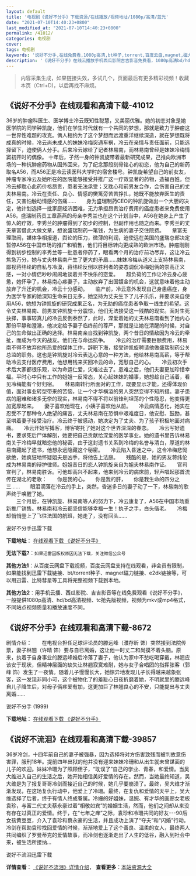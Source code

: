 ```yaml
---
layout: default
title: '电视剧《说好不分手》下载资源/在线播放/视频地址/1080p/高清/蓝光'
date: "2021-07-10T14:40:23+0800"
last_modified_at: "2021-07-10T14:40:23+0800"
permalink: /41012/
categories: 电视剧
cover:
tags: 电视剧
keywords: '说好不分手,在线免费看,1080p高清,bt种子,torrent,百度云盘,magnet,磁力链,迅雷下载资源'
description: '《说好不分手》在线云播放手机西瓜影院吉吉影音免费看，1080p高清bd/hd未删减完整版和tc抢先枪版，mkv/mp4格式，附带bt/torrent种子、magnet/磁力链、百度云盘、网盘资源迅雷下载链接'
---
```


>内容采集生成，如果链接失效，多试几个，页面最后有更多精彩视频！收藏本页（Ctrl+D)，以后再找不麻烦。


## 《说好不分手》在线观看和高清下载-41012

36岁的肿瘤科医生、医学博士冷云既知性聪慧，又美丽优雅。她的初恋对象是她医学院的同学钟凯旋，他们在学生时代就有一个共同的梦想，那就是致力于肿瘤这一世界性难题的攻克。俩人相约为了这个梦想而远渡重洋继续深造，就在梦想既将成真的时候，冷云尚未成人的妹妹冷梅突遇车祸，冷云在亲情与责任面前，只能选择留下，迫使俩人分手。后来冷云嫁给了记者林易南，而林易南曾经是妹妹冷梅情窦初开时的偶像。 十年后，孑然一身的钟凯旋带着最新研究成果，己推向欧洲市场的一种抗肿瘤药物从国外回来，为了纪念那段刻骨铭心的初恋，他为自己的新药取名A56，而A56正是冷云读医科大学时的宿舍楼号。钟凯旋希望自己的前女友，肿瘤专家冷云及她所在的医院能够接受并推广这一疗效显著的药物，造福百姓。但冷云却耽心此药价格昂贵，患者无法承受；又耽心和前男友合作，会伤害自己的丈夫林易南。冷云在责任、良心、情感的樊篱旁苦苦挣扎，她既不能放弃医生的责任，又害怕触动情感的伤痛……　　身为盛瑞制药CEO的钟凯旋做出一个大胆的决定，他计划选择一批家庭经济困难，无力承担昂贵治疗费用的癌症患者来免费使用A56。盛瑞制药员工章燕燕的母亲李秀兰也在这个计划当中，A56在她身上产生了惊人的疗效，李秀兰的肿瘤得到了初步的控制，但副作用也随之而来。李秀兰的丈夫章富借此大做文章，想讹盛瑞制药一笔钱，为生病的妻子交住院费。</div>　　章富无理取闹，媒体争相报道，舆论的压力，微薄的利润，迫使远在美国的盛瑞总部决定暂停A56在中国市场的推广和销售，他们将目标转向更成熟的欧洲市场。肿瘤刚刚得到初步控制的李秀兰等一批患者停药了，眼看两个月的治疗前功尽弃，这让冷云焦急万分，她与丈夫林易南产生了更大的矛盾&hellip;…妹妹冷梅从道义上支持林易南，鄙视蒋纬纶的自私与冷漠，蒋纬纶反倒以胜利者的姿态调侃冷梅姐俩的崇高正义感，一对小情侣吵吵闹闹地谈着并不快乐的恋爱。</div>　　超负荷的工作让冷云身心疲惫，她怀孕了，林易南心疼妻子，主动放弃了出国镀金的机会，这就意味着他主动放弃了升迁的机会，冷云十分感动。</div>　　临产前，冷云意外发现自己身患癌症，身为医学专家的她深知生命来日无多，她坚持为丈夫生下了儿子乐乐，并要求亲自使用A56，她想为钟凯旋的研究成果正名，为无助的癌症患者争取一线生的希望。这令丈夫林易南、前男友钟凯旋十分震惊，他们无法接受这一残酷的现实。面对生死抉择，事事较真儿的冷云反倒泰然了，此时，深爱着她的丈夫林易南看到了她内心那份平静和澄澈，他决定给予妻子临终前的尊严，那就是让她在清醒的时候，对自己的生命做出正确的选择。林易南亲自找到钟凯旋，两个昔日的情敌因为冷云的牵扯，而成为今天的战友。他们在与命运抗争。</div>　　冷云的治疗需要巨额费用，林易南不得不放弃他所热爱的媒体工作，辞职下海，接受钟凯旋聘请他做盛瑞制药公关总监的职务。这也是钟凯旋对冷云表达心意的一种方法，他给林易南高薪，等于帮助冷云支付医疗费用，他想用钱来买回冷云的命，宽慰自己的心。</div>　　冷云初次手术后大家都很乐观，以为命运仁爱，灾难过去了。患难之后，他们夫妻更加珍惜幸福。平时心中只有工作的姐姐一反常态，关心起妹妹的婚事，她想趁自己活着，看见冷梅能有个好归宿。</div>　　林易南转行所面对的工作，既要显示才能，还得体现价值，面对事业转型带来的苦恼，让一个才华横溢的男人突然变得不知所措。妻子患病的磨难和诸多无奈的现实，林易南不得不将以前锋利坦荡的个性隐忍，他变得更加宽厚起来。</div>　　妻子喜欢他现在，小姨子喜欢他从前。</div>　　冷云病情恶化，她实在忍受不了那种令人绝望的痛苦，丈夫林易南在恐惧中艰难度日，他安慰、鼓励，甚至哄着妻子接受治疗。冷云终于被感动，她决定为了丈夫、为了孩子积极地面对病痛。</div>　　冷云开始写搏客，博客寄托了她对这个世界深深的眷恋。</div>　　冷云写好遗书，要求死后尸体解剖，她要把自己贡献给深爱的医学事业。她的遗书里告诉林易南关于冷梅早就暗恋他的秘密，由于这封遗书关系到冷梅的名誉与清白，厚道的林易南藏起了遗书，他想永远隐藏这个秘密。</div>　　冷云陷入昏迷之中，这令冷梅悲恸欲绝，她疯狂地怀疑姐夫是凶手，将他告上法庭。</div>　　残酷的是，她的男友蒋纬伦成为林易南的辩护律师。姐姐昔日的恋人钟凯旋亲自为姐夫林易南作证。</div>　　官司宣判了，林易南胜诉。可他却高兴不起来，他来到冷云的病床前，轻声唱起那首流传在湖北的老歌：</div>　　你是我的心，　　你是我的肝，　　你是我生命的四分之三……　　眼泪滴落在冷云的手上，突然，昏迷多日的妻子动了一下，林易南的歌声终于唤醒了她。<br />　　三个月后，在钟凯旋、林易南等人的努力下，冷云康复了，A56在中国市场重新推广销售。林易南和冷云都坚信能够幸福一生！执子之手，白头偕老。</div>　　冷梅却悄悄登上了飞往法国的航班，她走了，没有回头……


说好不分手迅雷下载

**下载地址**： [在线观看下载 《说好不分手》](https://www.993dy.com//vod-detail-id-11308.html) 


**无法下载?**：`如果迅雷因版权原因无法下载，关注微信公众号 `

**其他方法1**：从百度云网盘下载视频，百度云网盘支持在线观看，非会员有限制，如果能找到迅雷下载链接、bt/torrent种子、magnet磁力链接、e2dk链接等，可以用迅雷、比特彗星等工具将完整视频下载到本地。

**其他方法2**：用手机云播、西瓜影院、吉吉影音等在线免费观看《说好不分手》，一般提供1080p高清、hd/bd高清视频、tc抢先版视频，视频为mkv或mp4格式，不同站点视频质量和播放速度不同。


## 《说好不分手》在线观看和高清下载-8672

剧情介绍：　　在电视台担任足球评论员的滕远峰（濮存昕 饰）突然接到法院传票，妻子林翘（许晴 饰）要与自已离婚，这让他一时丈二和尚摸不着头脑。原来，执着于自身事业的滕远峰婚后冷落了妻子，他认为家中不愁吃喝穿戴，林翘应该安于现状，但精神层面的缺失让林翘寂寞难耐，她与女子合唱团的指挥张客（郭峰 饰）发生了一夜情。随着儿子慢慢长大，她惊异地发现儿子长得越来越象张客，这一发现非同小可，这个被物化了的羞耻心日夜折磨着她，不明就里的滕远峰自儿子降生后，对母子俩疼爱有加，这更加巨了林翘良心的不安，只能提出与丈夫离婚……


说好不分手 (1999)

**下载地址**： [在线观看下载 《说好不分手》](https://www.btbtdy.me/btdy/dy10619.html) 


## 《说好不流泪》在线观看和高清下载-39857

36岁冷剑，十四年前自己的妻子被强暴，因为选择将对方伤害致残而被判故意伤害罪，服刑18年。提前四年出狱的他并没有迎来妹妹冷珊和从出生就未曾谋面的儿子的欢迎。妹妹冷珊为了照顾侄子，“耽误了&rdquo;自己的学业、青春，和爱情。当吴大维进入自己的生活之后，她开始相信美好爱情的存在。然而，当她最终知道，吴大维是为了报复哥哥冷剑而接近自己的时候，她几乎要崩溃了。最终，吴大维才渐渐发现，在这场复仇行动中，他爱上了冷珊。最终，在复仇和爱情的天平上，吴大维选择了后者，终于有情人终成眷属。冷姗的好姐妹，温婉、有才华的画廊女老板袁珍，与富二代丈夫蔡永豪过着“相敬如宾”的婚姻生活，然而，他们之间却从来没有存在过真正的爱情。终于，在&ldquo;七年之痒”之际，袁珍和冷珊共同的好友---90后女孩黄豆豆，介入了袁珍和蔡永豪的生活，并且成功上演了&ldquo;夺夫”和&ldquo;闪婚”行动。冷剑在帮助袁珍找回爱情的时候，渐渐地爱上了这个善良、温柔的女人，最终两人共同编织了罗曼蒂克的爱情故事，而冷剑也逐渐走出了人生的低谷，融入到社会中来，被生活所接纳…


说好不流泪迅雷下载

**详情查看**： [《说好不流泪》详情介绍](/movie/39857/)， **查看更多**：[本站资源大全](/movie/t/all/)

